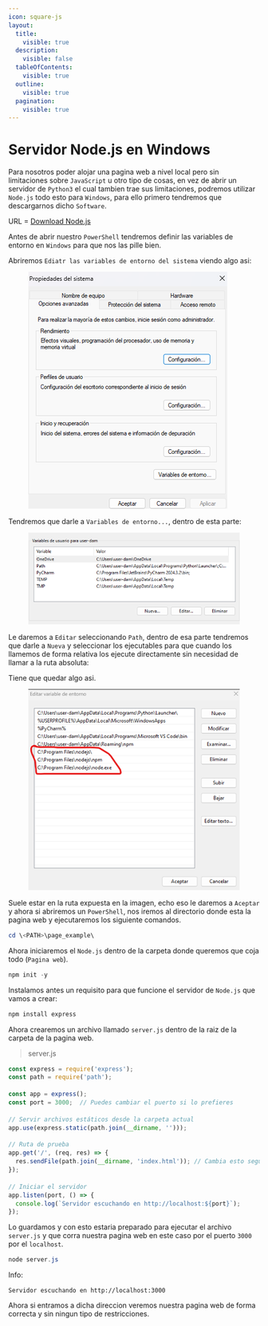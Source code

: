 ```yaml
---
icon: square-js
layout:
  title:
    visible: true
  description:
    visible: false
  tableOfContents:
    visible: true
  outline:
    visible: true
  pagination:
    visible: true
---
```


# Servidor Node.js en Windows

Para nosotros poder alojar una pagina web a nivel local pero sin limitaciones sobre `JavaScript` u otro tipo de cosas, en vez de abrir un servidor de `Python3` el cual tambien trae sus limitaciones, podremos utilizar `Node.js` todo esto para `Windows`, para ello primero tendremos que descargarnos dicho `Software`.

URL = [Download Node.js](https://nodejs.org/es)

Antes de abrir nuestro `PowerShell` tendremos definir las variables de entorno en `Windows` para que nos las pille bien.

Abriremos `Ediatr las variables de entorno del sistema` viendo algo asi:

<figure><img src="../.gitbook/assets/image (1).png" alt=""><figcaption></figcaption></figure>

Tendremos que darle a `Variables de entorno...`, dentro de esta parte:

<figure><img src="../.gitbook/assets/image (1) (1).png" alt=""><figcaption></figcaption></figure>

Le daremos a `Editar` seleccionando `Path`, dentro de esa parte tendremos que darle a `Nueva` y seleccionar los ejecutables para que cuando los llamemos de forma relativa los ejecute directamente sin necesidad de llamar a la ruta absoluta:

Tiene que quedar algo asi.

<figure><img src="../.gitbook/assets/image (2).png" alt=""><figcaption></figcaption></figure>

Suele estar en la ruta expuesta en la imagen, echo eso le daremos a `Aceptar` y ahora si abriremos un `PowerShell`, nos iremos al directorio donde esta la pagina web y ejecutaremos los siguiente comandos.

```powershell
cd \<PATH>\page_example\
```

Ahora iniciaremos el `Node.js` dentro de la carpeta donde queremos que coja todo (`Pagina web`).

```powershell
npm init -y
```

Instalamos antes un requisito para que funcione el servidor de `Node.js` que vamos a crear:

```powershell
npm install express
```

Ahora crearemos un archivo llamado `server.js` dentro de la raiz de la carpeta de la pagina web.

> server.js

```js
const express = require('express');
const path = require('path');

const app = express();
const port = 3000;  // Puedes cambiar el puerto si lo prefieres

// Servir archivos estáticos desde la carpeta actual
app.use(express.static(path.join(__dirname, '')));

// Ruta de prueba
app.get('/', (req, res) => {
  res.sendFile(path.join(__dirname, 'index.html')); // Cambia esto según tu archivo inicial
});

// Iniciar el servidor
app.listen(port, () => {
  console.log(`Servidor escuchando en http://localhost:${port}`);
});
```

Lo guardamos y con esto estaria preparado para ejecutar el archivo `server.js` y que corra nuestra pagina web en este caso por el puerto `3000` por el `localhost`.

```powershell
node server.js
```

Info:

```
Servidor escuchando en http://localhost:3000
```

Ahora si entramos a dicha direccion veremos nuestra pagina web de forma correcta y sin ningun tipo de restricciones.
